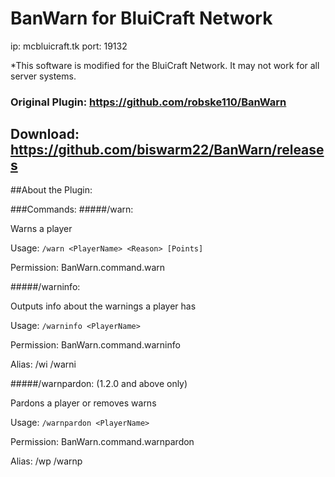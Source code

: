 # BanWarn for BluiCraft Network
ip: mcbluicraft.tk
port: 19132

*This software is modified for the BluiCraft Network. It may not work for all server systems. 

### Original Plugin: https://github.com/robske110/BanWarn
## Download: https://github.com/biswarm22/BanWarn/releases
##About the Plugin:

###Commands:
#####/warn:

 Warns a player
 
 Usage: `/warn <PlayerName> <Reason> [Points]`

 Permission: BanWarn.command.warn
 
 
#####/warninfo:

 Outputs info about the warnings a player has

 Usage: `/warninfo <PlayerName>`

 Permission: BanWarn.command.warninfo

 Alias: /wi /warni
  
 
#####/warnpardon: (1.2.0 and above only)

 Pardons a player or removes warns

 Usage: `/warnpardon <PlayerName>`

 Permission: BanWarn.command.warnpardon

 Alias: /wp /warnp
